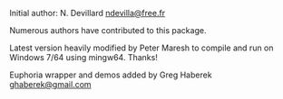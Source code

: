 Initial author: N. Devillard <ndevilla@free.fr>

Numerous authors have contributed to this package.

Latest version heavily modified by Peter Maresh to compile and run on Windows 7/64 using mingw64. Thanks!

Euphoria wrapper and demos added by Greg Haberek <ghaberek@gmail.com>